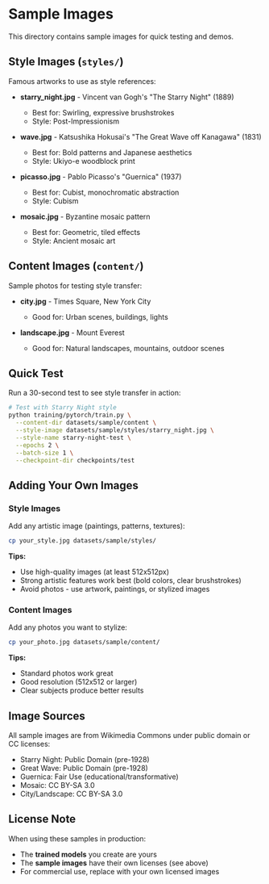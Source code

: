 # Sample Images

This directory contains sample images for quick testing and demos.

## Style Images (`styles/`)

Famous artworks to use as style references:

- **starry_night.jpg** - Vincent van Gogh's "The Starry Night" (1889)
  - Best for: Swirling, expressive brushstrokes
  - Style: Post-Impressionism
  
- **wave.jpg** - Katsushika Hokusai's "The Great Wave off Kanagawa" (1831)
  - Best for: Bold patterns and Japanese aesthetics
  - Style: Ukiyo-e woodblock print
  
- **picasso.jpg** - Pablo Picasso's "Guernica" (1937)
  - Best for: Cubist, monochromatic abstraction
  - Style: Cubism
  
- **mosaic.jpg** - Byzantine mosaic pattern
  - Best for: Geometric, tiled effects
  - Style: Ancient mosaic art

## Content Images (`content/`)

Sample photos for testing style transfer:

- **city.jpg** - Times Square, New York City
  - Good for: Urban scenes, buildings, lights
  
- **landscape.jpg** - Mount Everest
  - Good for: Natural landscapes, mountains, outdoor scenes

## Quick Test

Run a 30-second test to see style transfer in action:

```bash
# Test with Starry Night style
python training/pytorch/train.py \
  --content-dir datasets/sample/content \
  --style-image datasets/sample/styles/starry_night.jpg \
  --style-name starry-night-test \
  --epochs 2 \
  --batch-size 1 \
  --checkpoint-dir checkpoints/test
```

## Adding Your Own Images

### Style Images
Add any artistic image (paintings, patterns, textures):
```bash
cp your_style.jpg datasets/sample/styles/
```

**Tips:**
- Use high-quality images (at least 512x512px)
- Strong artistic features work best (bold colors, clear brushstrokes)
- Avoid photos - use artwork, paintings, or stylized images

### Content Images
Add any photos you want to stylize:
```bash
cp your_photo.jpg datasets/sample/content/
```

**Tips:**
- Standard photos work great
- Good resolution (512x512 or larger)
- Clear subjects produce better results

## Image Sources

All sample images are from Wikimedia Commons under public domain or CC licenses:
- Starry Night: Public Domain (pre-1928)
- Great Wave: Public Domain (pre-1928)
- Guernica: Fair Use (educational/transformative)
- Mosaic: CC BY-SA 3.0
- City/Landscape: CC BY-SA 3.0

## License Note

When using these samples in production:
- The **trained models** you create are yours
- The **sample images** have their own licenses (see above)
- For commercial use, replace with your own licensed images
